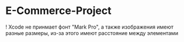 # E-Commerce-Project

! Xcode не принмает фонт "Mark Pro", а также изображения имеют разные размеры, из-за этого имеют расстояние между элементами
